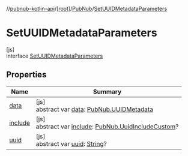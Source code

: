 //[pubnub-kotlin-api](../../../../index.md)/[[root]](../../index.md)/[PubNub](../index.md)/[SetUUIDMetadataParameters](index.md)

# SetUUIDMetadataParameters

[js]\
interface [SetUUIDMetadataParameters](index.md)

## Properties

| Name | Summary |
|---|---|
| [data](data.md) | [js]<br>abstract var [data](data.md): [PubNub.UUIDMetadata](../-u-u-i-d-metadata/index.md) |
| [include](include.md) | [js]<br>abstract var [include](include.md): [PubNub.UuidIncludeCustom](../-uuid-include-custom/index.md)? |
| [uuid](uuid.md) | [js]<br>abstract var [uuid](uuid.md): [String](https://kotlinlang.org/api/latest/jvm/stdlib/kotlin/-string/index.html)? |
